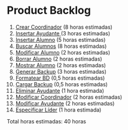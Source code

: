 # Product Backlog

1. [Crear Coordinador](../3_Diseño_del_Sistema/Historias_de_Usuario_P3/010_Crear_Coordinador.md) (8 horas estimadas)
2. [Insertar Ayudante ](../3_Diseño_del_Sistema/Historias_de_Usuario_P3/012_Insertar_Ayudante.md) (3 horas estimadas)
3. [Insertar Alumno](../2_Analisis_de_Requisitos/Historias_de_Usuario/001_Insertar_alumno.md) (5 horas estimadas)
4. [Buscar Alumnos](../2_Analisis_de_Requisitos/Historias_de_Usuario/008_Buscar_alumnos.md) (8 horas estimadas)
5. [Modificar Alumno](../2_Analisis_de_Requisitos/Historias_de_Usuario/002_Modificar_alumno.md) (2 horas estimadas)
6. [Borrar Alumno](../2_Analisis_de_Requisitos/Historias_de_Usuario/003_Borrar_alumno.md) (2 horas estimadas)
7. [Mostrar Alumno](../2_Analisis_de_Requisitos/Historias_de_Usuario/004_Mostrar_alumno.md) (2 horas estimadas)
8. [Generar Backup](../2_Analisis_de_Requisitos/Historias_de_Usuario/006_Generar_Backup.md) (3 horas estimadas)
9. [Formatear BD](../2_Analisis_de_Requisitos/Historias_de_Usuario/007_Formatear_BD.md) (0,5 horas estimadas)
10. [Cargar Backup](../3_Diseño_del_Sistema/Historias_de_Usuario_P3/009_Cargar_Backup.md) (0,5 horas estimadas)
11. [Eliminar Ayudante](../3_Diseño_del_Sistema/Historias_de_Usuario_P3/014_Eliminar_Ayudante.md) (1 hora estimada)
12. [Modificar Coordinador](../3_Diseño_del_Sistema/Historias_de_Usuario_P3/011_Modificar_Coordinador.md) (2 horas estimadas)
13. [Modificar Ayudante](../3_Diseño_del_Sistema/Historias_de_Usuario_P3/013_Modificar_Ayudante.md) (2 horas estimadas)
14. [Especificar Líder](../2_Analisis_de_Requisitos/Historias_de_Usuario/005_Especificar_lider.md) (1 hora estimada)

Total horas estimadas: 40 horas
